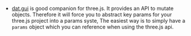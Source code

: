 ---
---

- [dat.gui](https://github.com/dataarts/dat.gui) is good companion for three.js. It provides an API to mutate objects. Therefore it will force you to abstract key params for your three.js project into a params syste, The easiest way is to simply have a `params` object which you can reference when using the three.js api.
